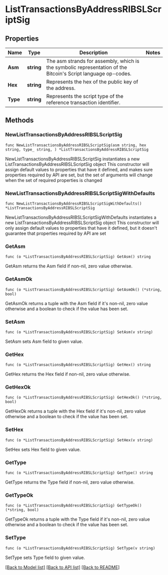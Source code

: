# ListTransactionsByAddressRIBSLScriptSig

## Properties

Name | Type | Description | Notes
------------ | ------------- | ------------- | -------------
**Asm** | **string** | The asm strands for assembly, which is the symbolic representation of the Bitcoin&#39;s Script language op-codes. | 
**Hex** | **string** | Represents the hex of the public key of the address. | 
**Type** | **string** | Represents the script type of the reference transaction identifier. | 

## Methods

### NewListTransactionsByAddressRIBSLScriptSig

`func NewListTransactionsByAddressRIBSLScriptSig(asm string, hex string, type_ string, ) *ListTransactionsByAddressRIBSLScriptSig`

NewListTransactionsByAddressRIBSLScriptSig instantiates a new ListTransactionsByAddressRIBSLScriptSig object
This constructor will assign default values to properties that have it defined,
and makes sure properties required by API are set, but the set of arguments
will change when the set of required properties is changed

### NewListTransactionsByAddressRIBSLScriptSigWithDefaults

`func NewListTransactionsByAddressRIBSLScriptSigWithDefaults() *ListTransactionsByAddressRIBSLScriptSig`

NewListTransactionsByAddressRIBSLScriptSigWithDefaults instantiates a new ListTransactionsByAddressRIBSLScriptSig object
This constructor will only assign default values to properties that have it defined,
but it doesn't guarantee that properties required by API are set

### GetAsm

`func (o *ListTransactionsByAddressRIBSLScriptSig) GetAsm() string`

GetAsm returns the Asm field if non-nil, zero value otherwise.

### GetAsmOk

`func (o *ListTransactionsByAddressRIBSLScriptSig) GetAsmOk() (*string, bool)`

GetAsmOk returns a tuple with the Asm field if it's non-nil, zero value otherwise
and a boolean to check if the value has been set.

### SetAsm

`func (o *ListTransactionsByAddressRIBSLScriptSig) SetAsm(v string)`

SetAsm sets Asm field to given value.


### GetHex

`func (o *ListTransactionsByAddressRIBSLScriptSig) GetHex() string`

GetHex returns the Hex field if non-nil, zero value otherwise.

### GetHexOk

`func (o *ListTransactionsByAddressRIBSLScriptSig) GetHexOk() (*string, bool)`

GetHexOk returns a tuple with the Hex field if it's non-nil, zero value otherwise
and a boolean to check if the value has been set.

### SetHex

`func (o *ListTransactionsByAddressRIBSLScriptSig) SetHex(v string)`

SetHex sets Hex field to given value.


### GetType

`func (o *ListTransactionsByAddressRIBSLScriptSig) GetType() string`

GetType returns the Type field if non-nil, zero value otherwise.

### GetTypeOk

`func (o *ListTransactionsByAddressRIBSLScriptSig) GetTypeOk() (*string, bool)`

GetTypeOk returns a tuple with the Type field if it's non-nil, zero value otherwise
and a boolean to check if the value has been set.

### SetType

`func (o *ListTransactionsByAddressRIBSLScriptSig) SetType(v string)`

SetType sets Type field to given value.



[[Back to Model list]](../README.md#documentation-for-models) [[Back to API list]](../README.md#documentation-for-api-endpoints) [[Back to README]](../README.md)


